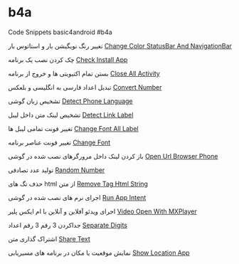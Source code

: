 # b4a

Code Snippets basic4android #b4a

تغییر رنگ نویگیشن بار و استاتوس بار [Change Color StatusBar And NavigationBar](https://github.com/javadhemmatpoor/b4aCodeSnippet/blob/master/ChangeColorStatusBar/ChangeColorStatusAndNavigationBar.md)

چک کردن نصب یک برنامه [Check Install App](https://github.com/javadhemmatpoor/b4aCodeSnippet/blob/master/CheckInstalledApp/checkInstallapp.md)

بستن تمام اکتیویتی ها و خروج از برنامه [Close All Activity](https://github.com/javadhemmatpoor/b4aCodeSnippet/blob/master/CloseAllActivity/CloseAllActivity.md)

تبدیل اعداد فارسی به انگلیسی و بلعکس [Convert Number](https://github.com/javadhemmatpoor/b4aCodeSnippet/tree/master/ConvertNumber)

تشخیص زبان گوشی [Detect Phone Language](https://github.com/javadhemmatpoor/b4aCodeSnippet/blob/master/Detect_Phone_Language/DetectPhoneLanguage.md)

تشخیص لینک متن داخل لیبل [Detect Link Label](https://github.com/javadhemmatpoor/b4aCodeSnippet/blob/master/DetectLabelLink/DetectLabelLink.md)

تغییر فونت تمامی لیبل ها [Change Font All Label](https://github.com/javadhemmatpoor/b4aCodeSnippet/blob/master/Font/ChangeFontAllLabel.md)

تغییر فونت عناصر برنامه [Change Font](https://github.com/javadhemmatpoor/b4aCodeSnippet/blob/master/Font/ChangeFontCSBuilder.md)

باز کردن لینک داخل مرورگرهای نصب شده در گوشی [Open Url Browser Phone](https://github.com/javadhemmatpoor/b4aCodeSnippet/blob/master/OpenUrl/OpenUrlBrowser.md)

تولید عدد تصادفی [Random Number](https://github.com/javadhemmatpoor/b4aCodeSnippet/blob/master/RandomNumber/RandomNumber.md)

حذف تگ های html از متن [Remove Tag Html String](https://github.com/javadhemmatpoor/b4aCodeSnippet/blob/master/Remove%20Tag%20Html%20in%20String/RemoveTagHtml.md)

اجرای نرم های نصب شده در گوشی [Run App Intent](https://github.com/javadhemmatpoor/b4aCodeSnippet/blob/master/Run-Application-intent/RunApplicationIntent.md)

اجرای ویدئو آفلاین و آنلاین با ام ایکس پلیر [Video Open With MXPlayer](https://github.com/javadhemmatpoor/b4aCodeSnippet/blob/master/RunVideoMXPlayer/RunVideoMXPlayer.md)

جداکردن 3 رقم 3 رقم اعداد [Separate Digits](https://github.com/javadhemmatpoor/b4aCodeSnippet/tree/master/Separate-3-digits-3-digits)

اشتراک گذاری متن [Share Text](https://github.com/javadhemmatpoor/b4aCodeSnippet/blob/master/Share/Share-Text.md)

نمایش موقعیت یا مکان در برنامه های مسیریابی [Show Location App](https://github.com/javadhemmatpoor/b4aCodeSnippet/blob/master/ShowLocationMap/ShowLocationMap.md)
